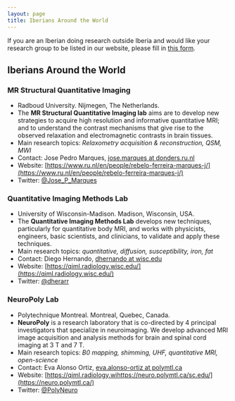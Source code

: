 ```yaml
---
layout: page
title: Iberians Around the World
---
```


If you are an Iberian doing research outside Iberia and would like your research group to be listed in our website, please fill in <a href="https://forms.gle/X3XvHLDNbY7jF1QX6" target="_blank">this form</a>.

## Iberians Around the World

### MR Structural Quantitative Imaging

- Radboud University. Nijmegen, The Netherlands.
- The **MR Structural Quantitative Imaging lab** aims are to develop new strategies to acquire high resolution and informative quantitative MRI; and to understand the contrast mechanisms that give rise to the observed relaxation and electromagnetic contrasts in brain tissues.
- Main research topics: *Relaxometry acquisition & reconstruction, QSM, MWI*
- Contact: Jose Pedro Marques, [jose.marques at donders.ru.nl](mailto:jose.marques@donders.ru.nl)
- Website: [https://www.ru.nl/en/people/rebelo-ferreira-marques-j/](https://www.ru.nl/en/people/rebelo-ferreira-marques-j/)
- Twitter: [@Jose_P_Marques](https://twitter.com/Jose_P_Marques)

### Quantitative Imaging Methods Lab

- University of Wisconsin-Madison. Madison, Wisconsin, USA.
- The **Quantitative Imaging Methods Lab** develops new techniques, particularly for quantitative body MRI, and works with physicists, engineers, basic scientists, and clinicians, to validate and apply these techniques.
- Main research topics: *quantitative, diffusion, susceptibility, iron, fat*
- Contact: Diego Hernando, [dhernando at wisc.edu](mailto:dhernando@wisc.edu)
- Website: [https://qiml.radiology.wisc.edu/](https://qiml.radiology.wisc.edu/)
- Twitter: [@dherarr](https://twitter.com/dherarr)

### NeuroPoly Lab

- Polytechnique Montreal. Montreal, Quebec, Canada.
- **NeuroPoly** is a research laboratory that is co-directed by 4 principal investigators that specialize in neuroimaging. We develop advanced MRI image acquisition and analysis methods for brain and spinal cord imaging at 3 T and 7 T. 
- Main research topics: *B0 mapping, shimming, UHF, quantitative MRI, open-science*
- Contact: Eva Alonso Ortiz, [eva.alonso-ortiz at polymtl.ca](mailto:eva.alonso-ortiz@polymtl.ca)
- Website: [https://qiml.radiology.wihttps://neuro.polymtl.ca/sc.edu/](https://neuro.polymtl.ca/)
- Twitter: [@PolyNeuro](https://twitter.com/PolyNeuro)
